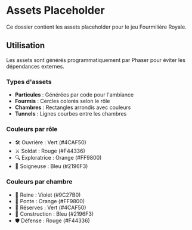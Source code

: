# Assets Placeholder

Ce dossier contient les assets placeholder pour le jeu Fourmilière Royale.

## Utilisation

Les assets sont générés programmatiquement par Phaser pour éviter les dépendances externes.

### Types d'assets

- **Particules** : Générées par code pour l'ambiance
- **Fourmis** : Cercles colorés selon le rôle
- **Chambres** : Rectangles arrondis avec couleurs
- **Tunnels** : Lignes courbes entre les chambres

### Couleurs par rôle

- 🛠️ Ouvrière : Vert (#4CAF50)
- ⚔️ Soldat : Rouge (#F44336)
- 🔍 Exploratrice : Orange (#FF9800)
- 💊 Soigneuse : Bleu (#2196F3)

### Couleurs par chambre

- 👑 Reine : Violet (#9C27B0)
- 🥚 Ponte : Orange (#FF9800)
- 🍎 Réserves : Vert (#4CAF50)
- 🔨 Construction : Bleu (#2196F3)
- 🛡️ Défense : Rouge (#F44336)
